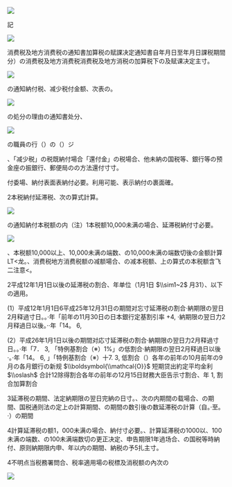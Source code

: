 ![](https://www.nta.go.jp/tmp/48baebb0-a936-46e3-891b-8d94b08282f9/images/2d2b2ba4007b543b2c05180a06403dd98332eb01ff54fcc343bf3182ba25996d.jpg)

記

![](https://www.nta.go.jp/tmp/48baebb0-a936-46e3-891b-8d94b08282f9/images/dbcb0663045fa4330774eaec8b852e1f3663f91dc1501238926415a70cce8c03.jpg)

消费税及地方消费税の通知書加算税の赋課决定通知書自年月日至年月日課税期間分）の消费税及地方消费税消费税及地方消税の加算税下の及赋课决定主寸。

![](https://www.nta.go.jp/tmp/48baebb0-a936-46e3-891b-8d94b08282f9/images/910caeef44613b9c4abc180634d76daa06ce3983fce3a534381aa6845fda9074.jpg)

の通知納付税、减少税付金额、次表の。

![](https://www.nta.go.jp/tmp/48baebb0-a936-46e3-891b-8d94b08282f9/images/77b66e6cdcf9ffbf62c69ee1bd7c6b48496a858ed55700ee88db9654cd3b6568.jpg)

の処分の理由の通知書处分、

![](https://www.nta.go.jp/tmp/48baebb0-a936-46e3-891b-8d94b08282f9/images/cdb8b970b3bac6a84449b89947946fc2a59a32af0fba6572767522445a231090.jpg)

の職員の行（）の（）ジ

、「减少税」の税既納付場合「還付金」の税場合、他未納の国税等、銀行等の预金座の振銀行、郵便局のの方法還付寸寸。

付委場、納付表面表納付必要。利用可能、表示納付の裹面確。

2本税納付延滞税、次の算式計算。

![](https://www.nta.go.jp/tmp/48baebb0-a936-46e3-891b-8d94b08282f9/images/14927f8ed9787858bf94d97239ed854865ffd49a67b68b3755627892217a9032.jpg)

の通知納付本税额の内（注）1本税额10,000未满の場合、延滞税納付寸必要。

![](https://www.nta.go.jp/tmp/48baebb0-a936-46e3-891b-8d94b08282f9/images/86a9cedc29ede870979be7519dd1d76127c3d6c732b03a016f039c73504e8d13.jpg)

、本税额10,000以上、10,000未满の端数、の10,000未满の端数切後の金额計算LT<龙。、消费税地方消费税额の减额場合、の减本税额、上の算式の本税额含飞二注意<。

2平成12年1月1日以後の延滞税の割合、年单位（1月1日 $\\sim1~2$ 月31）、以下の適用。

(1）平成12年1月1日6平成25年12月31日の期間对忘寸延滞税の割合·納期限の翌日2月释過寸日。。·年「前年の11月30日の日本銀行定基割引率 $+4,%.$ ·納期限の翌日力2月释過日以後。··年「14。 $6,%.$

(2）平成26年1月1日以後の期間对応寸延滞税の割合·納期限の翌日力2月释過寸日。。·年「7． $3,%,\\mathrm{J}$ 「特例基割合（※）1%」の低割合·納期限の翌日2月释過日以後·。·年「14。 $6,%.$ 」「特例基割合（※）十7. $3,%.$ 低割合（）各年の前年の10月前年の9月の各月銀行の新规 $\\boldsymbol{\\mathcal{O}}$ 短期贷出約定平均金利 $\\oslash$ 合計12除得割合各年の前年の12月15日财務大臣告示寸割合、年 $1,%,\\mathcal{O}$ 割合加算割合

3延滞税の期間、法定納期限の翌日完納の日寸。、次の内期間の载場合、の期間、国税通则法の定上の計算期間、の期間の数引後の数延滞税の計算（自。·至。·）の期間

4計算延滞税の额1，000未满の場合、納付寸必要。、計算延滞税の1000以、100未满の端数、の100未满端数切の更正决定、申告期限1年過场合、の国税等時納付、原则納期限内申、年以内の期間、納税の予5扎主寸。

4不明点当税務署問合、税率適用場の税標及消税额の內次の

![](https://www.nta.go.jp/tmp/48baebb0-a936-46e3-891b-8d94b08282f9/images/947780fd0c40aa633e6fe05705d7d735fd487ea3b4ebbd998cbcb495e7aeecab.jpg)